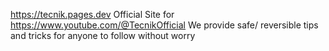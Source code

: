 https://tecnik.pages.dev Official Site for https://www.youtube.com/@TecnikOfficial 
We provide safe/ reversible tips and tricks for anyone to follow without worry 
